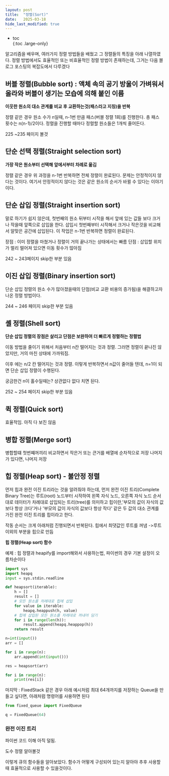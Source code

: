 ```yaml
---
layout: post
title:  "정렬(Sort)"
date:   2025-03-18
hide_last_modified: true
---
```


* toc  
{:toc .large-only}

알고리즘을 배우며, 여러가지 정렬 방법들을 배웠고 그 정렬들의 특징을 아래 나열하였다. 정렬 방법에서도 효율적인 또는 비효율적인 정렬 방법이 존재하는데, 그거는 다음 블로그 포스팅의 복잡도에서 다루겠다

## 버블 정렬(Bubble sort) : 액체 속의 공기 방울이 가벼워서 올라와 버블이 생기는 모습에 의해 붙인 이름

**이웃한 원소의 대소 관계를 비교 후 교환하는것(패스라고 지칭)을 반복**

정렬 같은 경우 원소 수가 n일때, n-1번 만큼 패스(버블 정렬 1회)를 진행한다. 총 패스 횟수는 n(n-1)/2이다. 정렬을 진행할 때마다 정렬할 원소들은 1개씩 줄어든다.

225 ~235 페이지 볼것 

## 단순 선택 정렬(Straight selection sort)

**가장 작은 원소부터 선택해 앞에서부터 차례로 옮김**

정렬 같은 경우 위 과정을 n-1번 반복하면 전체 정렬이 완료된다. 문제는 안정적이지 않다는 것이다. 여기서 안정적이지 않다는 것은 같은 원소의 순서가 바뀔 수 있다는 이야기이다.

## 단순 삽입 정렬(Straight insertion sort)

말로 하기가 쉽지 않은데, 첫번째의 원소 뒤부터 시작을 해서 앞에 있는 값들 보다 크거나 작을때 앞쪽으로 삽입을 한다. 삽입시 첫번째부터 시작해서 크거나 작은것을 비교해서 알맞은 공간에 삽입된다. 이 작업은 n-1번 반복하면 정렬이 완료된다.

장점 : 이미 정렬을 마쳤거나 정렬이 거의 끝나가는 상태에서는 빠름
단점 : 삽입할 위치가 멀리 떨어져 있으면 이동 횟수가 많아짐

242 ~ 243페이지 skip한 부분 있음 

## 이진 삽입 정렬(Binary insertion sort)

단순 삽입 정렬의 원소 수가 많아졌을때의 단점(비교 교환 비용의 증가됨)을 해결하고자 나온 정렬 방법이다.

244 ~ 246 페이지 skip한 부분 있음 

## 셸 정렬(Shell sort)

**단순 삽입 정렬의 장점은 살리고 단점은 보완하여 더 빠르게 정렬하는 정렬법**

이동 방법을 줄이기 위해서 처음부터 n칸 떨어지는 것과 정렬. 그러면 정렬이 끝나진 않았지만, 거의 마친 상태에 가까워짐.

이후 에는 n/2 칸 떨어지는 것과 정렬. 이렇게 반복하면서 n값이 줄어들 텐데, n=1이 되면 단순 삽입 정렬이 수행된다.

궁금한건 n이 홀수일때는? 상관없다 없다 치면 된다.

252 ~ 254 페이지 skip한 부분 있음

## 퀵 정렬(Quick sort)

효율적임. 아직 다 보진 않음

## 병합 정렬(Merge sort)

병합할떄 첫번쨰꺼끼리 비교하면서 작은거 또는 큰거를 배열에 순차적으로 저장 나머지가 있다면, 나머지 저장

## 힙 정렬(Heap sort) - 불안정 정렬

먼저 힙과 완전 이진 트리라는 것을 알려줘야 하는데, 먼저 완전 이진 트리(Complete Binary Tree)는 루트(root) 노드부터 시작하여 왼쪽 자식 노드, 오른쪽 자식 노드 순서대로 데이터가 차례대로 삽입되는 트리(tree)를 의미하고 힙이란,'부모의 값이 자식의 값보다 항상 크다'거나 '부모의 값이 자식의 값보다 항상 작다' 같은 두 값의 대소 관계를 가진 완전 이진 트리를 힙이라고 한다.

작동 순서는 크게 아래처럼 진행되면서 반복된다.
힙에서 최댓값인 루트를 꺼냄 ->루트 이외의 부분을 힙으로 만듬


**힙 정렬(Heap sort) 함수**

예제 : 힙 정렬과 heapify를 import해와서 사용하는법, 파이썬의 경우 기본 설정이 오름차순이다
~~~python
import sys
import heapq
input = sys.stdin.readline

def heapsort(iterable):
    h = []
    result = []
    # 모든 원소를 차례대로 힙에 삽입
    for value in iterable:
        heapq.heappush(h, value)
    # 힙에 삽입된 모든 원소를 차례대로 꺼내어 담기
    for i in range(len(h)):
        result.append(heapq.heappop(h))
    return result

n=int(input())
arr = []

for i in range(n):
    arr.append(int(input()))

res = heapsort(arr)

for i in range(n):
    print(res[i])
~~~

마지막 : FixedStack 같은 경우 아래 예시처럼 최대 64개까지를 저장하는 Queue을 만들고 싶다면, 아래처럼 명령어를 사용하면 된다
~~~python
from fixed_queue import FixedQueue

q = FixedQueue(64)
~~~

### 완전 이진 트리

파이썬 코드 이해 아직 덜됨.

도수 정렬 알아볼것

이렇게 큐의 함수들을 알아보았다. 함수가 어떻게 구성되어 있는지 알아야 추후 사용할때 효율적으로 사용할 수 있을것이다.